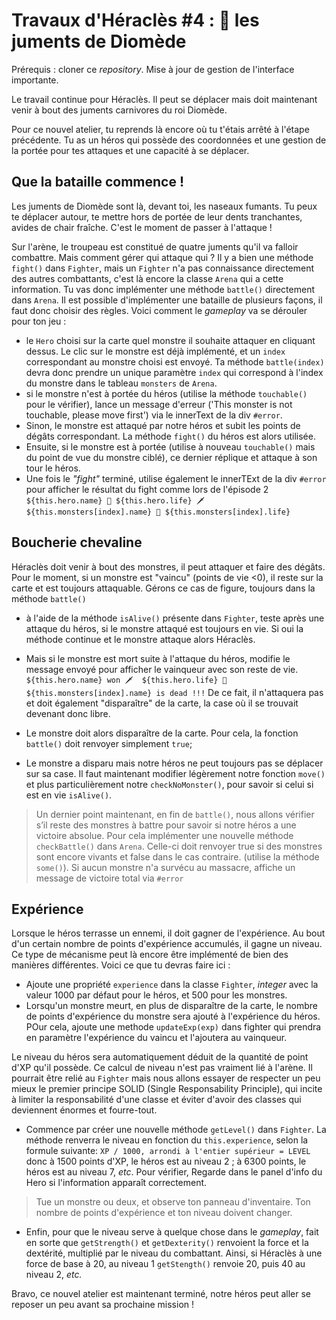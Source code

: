 # Travaux d'Héraclès #4 : 🐴 les juments de Diomède

Prérequis : cloner ce _repository_. Mise à jour de gestion de l'interface importante.

Le travail continue pour Héraclès. Il peut se déplacer mais doit maintenant venir à bout des juments carnivores du roi Diomède.

Pour ce nouvel atelier, tu reprends là encore où tu t'étais arrêté à l'étape précédente. Tu as un héros qui possède des coordonnées et une gestion de la portée pour tes attaques et une capacité à se déplacer.

## Que la bataille commence !

Les juments de Diomède sont là, devant toi, les naseaux fumants. Tu peux te déplacer autour, te mettre hors de portée de leur dents tranchantes, avides de chair fraîche. C'est le moment de passer à l'attaque !

Sur l'arène, le troupeau est constitué de quatre juments qu'il va falloir combattre. Mais comment gérer qui attaque qui ? Il y a bien une méthode `fight()` dans `Fighter`, mais un `Fighter` n'a pas connaissance directement des autres combattants, c'est là encore la classe `Arena` qui a cette information. Tu vas donc implémenter une méthode `battle()` directement dans `Arena`. Il est possible d'implémenter une bataille de plusieurs façons, il faut donc choisir des règles. Voici comment le _gameplay_ va se dérouler pour ton jeu :

- le `Hero` choisi sur la carte quel monstre il souhaite attaquer en cliquant dessus. Le clic sur le monstre est déjà implémenté, et un `index` correspondant au monstre choisi est envoyé. Ta méthode `battle(index)` devra donc prendre un unique paramètre `index` qui correspond à l'index du monstre dans le tableau `monsters` de `Arena`.
- si le monstre n'est à portée du héros (utilise la méthode `touchable()` pour le vérifier), lance un message d'erreur ('This monster is not touchable, please move first') via le innerText de la div `#error`.
- Sinon, le monstre est attaqué par notre héros et subit les points de dégâts correspondant. La méthode `fight()` du héros est alors utilisée.
- Ensuite, si le monstre est à portée (utilise à nouveau `touchable()` mais du point de vue du monstre ciblé), ce dernier réplique et attaque à son tour le héros.
- Une fois le _"fight"_ terminé, utilise également le innerTExt de la div `#error` pour afficher le résultat du fight comme lors de l'épisode 2
  `${this.hero.name} 💙 ${this.hero.life} 🗡️  ${this.monsters[index].name} 💙 ${this.monsters[index].life}`

## Boucherie chevaline

Héraclès doit venir à bout des monstres, il peut attaquer et faire des dégâts. Pour le moment, si un monstre est "vaincu" (points de vie <0), il reste sur la carte et est toujours attaquable. Gérons ce cas de figure, toujours dans la méthode `battle()`

- à l'aide de la méthode `isAlive()` présente dans `Fighter`, teste après une attaque du héros, si le monstre attaqué est toujours en vie. Si oui la méthode continue et le monstre attaque alors Héraclès.
- Mais si le monstre est mort suite à l'attaque du héros, modifie le message envoyé pour afficher le vainqueur avec son reste de vie.
  ` ${this.hero.name} won 🗡️  ${this.hero.life} 💙 ${this.monsters[index].name} is dead !!!`
  De ce fait, il n'attaquera pas et doit également "disparaître" de la carte, la case où il se trouvait devenant donc libre.

- Le monstre doit alors disparaître de la carte. Pour cela, la fonction `battle()` doit renvoyer simplement `true`;

- Le monstre a disparu mais notre héros ne peut toujours pas se déplacer sur sa case. Il faut maintenant modifier légèrement notre fonction `move()` et plus particulièrement notre `checkNoMonster()`, pour savoir si celui si est en vie `isAlive()`.

> Un dernier point maintenant, en fin de `battle()`, nous allons vérifier s’il reste des monstres à battre pour savoir si notre héros a une victoire absolue. Pour cela implémenter une nouvelle méthode `checkBattle()` dans `Arena`. Celle-ci doit renvoyer true si des monstres sont encore vivants et false dans le cas contraire. (utilise la méthode `some()`). Si aucun monstre n'a survécu au massacre, affiche un message de victoire total via `#error`

## Expérience

Lorsque le héros terrasse un ennemi, il doit gagner de l'expérience. Au bout d'un certain nombre de points d'expérience accumulés, il gagne un niveau. Ce type de mécanisme peut là encore être implémenté de bien des manières différentes. Voici ce que tu devras faire ici :

- Ajoute une propriété `experience` dans la classe `Fighter`, _integer_ avec la valeur 1000 par défaut pour le héros, et 500 pour les monstres.
- Lorsqu'un monstre meurt, en plus de disparaître de la carte, le nombre de points d'expérience du monstre sera ajouté à l'expérience du héros. POur cela, ajoute une methode `updateExp(exp)` dans fighter qui prendra en paramètre l'expérience du vaincu et l'ajoutera au vainqueur.

Le niveau du héros sera automatiquement déduit de la quantité de point d'XP qu'il possède. Ce calcul de niveau n'est pas vraiment lié à l'arène. Il pourrait être relié au `Fighter` mais nous allons essayer de respecter un peu mieux le premier principe SOLID (Single Responsability Principle), qui incite à limiter la responsabilité d'une classe et éviter d'avoir des classes qui deviennent énormes et fourre-tout.

- Commence par créer une nouvelle méthode `getLevel()` dans `Fighter`. La méthode renverra le niveau en fonction du `this.experience`, selon la formule suivante: `XP / 1000, arrondi à l'entier supérieur = LEVEL ` donc à 1500 points d'XP, le héros est au niveau 2 ; à 6300 points, le héros est au niveau 7, _etc_.
  Pour vérifier, Regarde dans le panel d'info du Hero si l'information apparaît correctement.

> Tue un monstre ou deux, et observe ton panneau d'inventaire. Ton nombre de points d'expérience et ton niveau doivent changer.

- Enfin, pour que le niveau serve à quelque chose dans le _gameplay_, fait en sorte que `getStrength()` et `getDexterity()` renvoient la force et la dextérité, multiplié par le niveau du combattant. Ainsi, si Héraclès à une force de base à 20, au niveau 1 `getStength()` renvoie 20, puis 40 au niveau 2, _etc._

Bravo, ce nouvel atelier est maintenant terminé, notre héros peut aller se reposer un peu avant sa prochaine mission !
